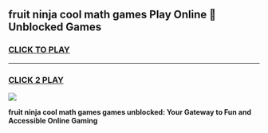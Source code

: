 
## fruit ninja cool math games Play Online 👋 Unblocked Games
<h3>
<a href="https://news.freeplayer.one?title=fruit_ninja_cool_math_games&ref=17CMG">CLICK TO PLAY</a></h3>
<hr>

<h3>
<a href="https://news.freeplayer.one?title=fruit_ninja_cool_math_games&ref=17CMG">CLICK 2 PLAY</a>
  
</h3>

<a href="https://news.freeplayer.one?title=fruit_ninja_cool_math_games&ref=17CMG/"><img src="https://clearcache.store/games.png"></a>


**fruit ninja cool math games games unblocked: Your Gateway to Fun and Accessible Online Gaming**
